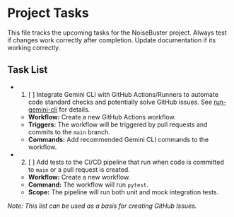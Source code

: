 # Project Tasks

This file tracks the upcoming tasks for the NoiseBuster project.
Always test if changes work correctly after completion.
Update documentation if its working correctly. 

## Task List

- 1. [ ] Integrate Gemini CLI with GitHub Actions/Runners to automate code standard checks and potentially solve GitHub issues. See [run-gemini-cli](https://github.com/google-github-actions/run-gemini-cli) for details.
  - **Workflow:** Create a new GitHub Actions workflow.
  - **Triggers:** The workflow will be triggered by pull requests and commits to the `main` branch.
  - **Commands:** Add recommended Gemini CLI commands to the workflow.
- 2. [ ] Add tests to the CI/CD pipeline that run when code is committed to `main` or a pull request is created.
  - **Workflow:** Create a new workflow.
  - **Command:** The workflow will run `pytest`.
  - **Scope:** The pipeline will run both unit and mock integration tests.

*Note: This list can be used as a basis for creating GitHub Issues.*
